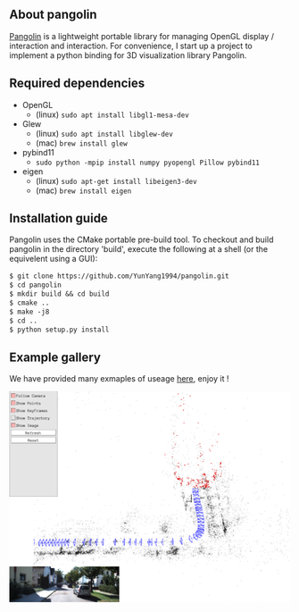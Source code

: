 ## About pangolin
[Pangolin](https://github.com/stevenlovegrove/Pangolin) is a lightweight portable library for managing OpenGL display / interaction and interaction.  For convenience,  I start up a project to implement a python binding for 3D visualization library Pangolin. 

## Required dependencies

* OpenGL 
	* (linux) `sudo apt install libgl1-mesa-dev`
* Glew
	* (linux) `sudo apt install libglew-dev`
	* (mac) `brew install glew`
* pybind11
	* `sudo python -mpip install numpy pyopengl Pillow pybind11`
* eigen
	* (linux) `sudo apt-get install libeigen3-dev`
	* (mac) `brew install eigen`

## Installation guide
Pangolin uses the CMake portable pre-build tool. To checkout and build pangolin in the directory 'build', execute the following at a shell (or the equivelent using a GUI):

```bashrc
$ git clone https://github.com/YunYang1994/pangolin.git
$ cd pangolin
$ mkdir build && cd build 
$ cmake ..
$ make -j8
$ cd ..
$ python setup.py install
```

## Example gallery

We have provided many exmaples of useage [here](https://github.com/YunYang1994/pangolin/tree/main/python/examples), enjoy it ! 

![image](python/examples/imgs/SPTAM_PointCloud.png)

